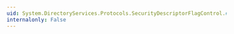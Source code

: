 ```yaml
---
uid: System.DirectoryServices.Protocols.SecurityDescriptorFlagControl.#ctor
internalonly: False
---
```

